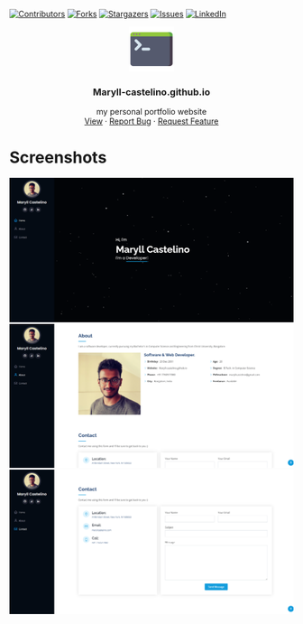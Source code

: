 [![Contributors][contributors-shield]][contributors-url]
[![Forks][forks-shield]][forks-url]
[![Stargazers][stars-shield]][stars-url]
[![Issues][issues-shield]][issues-url]
[![LinkedIn][linkedin-shield]][linkedin-url]

<div align="center">
  <a href="https://github.com/Maryll-castelino/Maryll-castelino.github.io">
    <img src="assets/img/icon.png" alt="Logo" width="80" height="80">
  </a>

<h3 align="center">Maryll-castelino.github.io</h3>

  <p align="center">
    my personal portfolio website
    <br />
    <a href="https://maryll-castelino.github.io/">View</a>
    ·
    <a href="https://github.com/Maryll-castelino/Maryll-castelino.github.io/issues">Report Bug</a>
    ·
    <a href="https://github.com/Maryll-castelino/Maryll-castelino.github.io/issues">Request Feature</a>
  </p>
</div>

# Screenshots

![landing page](assets\img\thumbnail\Index.png)
![about](assets\img\thumbnail\about.png)
![contact form](assets\img\thumbnail\contact.png)

<!-- MARKDOWN LINKS & IMAGES -->
<!-- https://www.markdownguide.org/basic-syntax/#reference-style-links -->
[contributors-shield]: https://img.shields.io/github/contributors/Maryll-castelino/Maryll-castelino.github.io.svg?style=for-the-badge
[contributors-url]: https://github.com/Maryll-castelino/Maryll-castelino.github.io/graphs/contributors
[forks-shield]: https://img.shields.io/github/forks/Maryll-castelino/Maryll-castelino.github.io.svg?style=for-the-badge
[forks-url]: https://github.com/Maryll-castelino/Maryll-castelino.github.io/network/members
[stars-shield]: https://img.shields.io/github/stars/Maryll-castelino/Maryll-castelino.github.io.svg?style=for-the-badge
[stars-url]: https://github.com/Maryll-castelino/Maryll-castelino.github.io/stargazers
[issues-shield]: https://img.shields.io/github/issues/Maryll-castelino/Maryll-castelino.github.io.svg?style=for-the-badge
[issues-url]: https://github.com/Maryll-castelino/Maryll-castelino.github.io/issues
[linkedin-shield]: https://img.shields.io/badge/-LinkedIn-black.svg?style=for-the-badge&logo=linkedin&colorB=555
[linkedin-url]: https://linkedin.com/in/maryll-castelino-364085192/